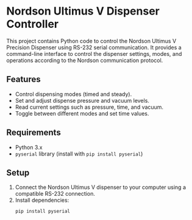 # Nordson Ultimus V Dispenser Controller

This project contains Python code to control the Nordson Ultimus V Precision Dispenser using RS-232 serial communication. It provides a command-line interface to control the dispenser settings, modes, and operations according to the Nordson communication protocol.

## Features
- Control dispensing modes (timed and steady).
- Set and adjust dispense pressure and vacuum levels.
- Read current settings such as pressure, time, and vacuum.
- Toggle between different modes and set time values.

## Requirements
- Python 3.x
- `pyserial` library (install with `pip install pyserial`)

## Setup
1. Connect the Nordson Ultimus V dispenser to your computer using a compatible RS-232 connection.
2. Install dependencies:
   ```bash
   pip install pyserial
